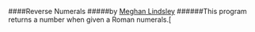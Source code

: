 ####Reverse Numerals
#####by [Meghan Lindsley](https://github.com/pdxmeghan/)
######This program returns a number when given a Roman numerals.[
